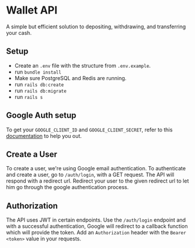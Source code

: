 # Wallet API

A simple but efficient solution to depositing, withdrawing, and transferring your cash.

## Setup

- Create an `.env` file with the structure from `.env.example`.
- run `bundle install`
- Make sure PostgreSQL and Redis are running.
- run `rails db:create`
- run `rails db:migrate`
- run `rails s`

## Google Auth setup

To get your `GOOGLE_CLIENT_ID` and `GOOGLE_CLIENT_SECRET`, refer to this [documentation](docs/google_auth_setup.md) to help you out.

## Create a User

To create a user, we're using Google email authentication. To authenticate and create a user, go to `/auth/login`, with a GET request. The API will respond with a redirect url. Redirect your user to the given redirect url to let him go through the google authentication process.

## Authorization

The API uses JWT in certain endpoints. Use the `/auth/login` endpoint and with a successful authentication, Google will redirect to a callback function which will provide the token. Add an `Authorization` header with the `Bearer <token>` value in your requests.
